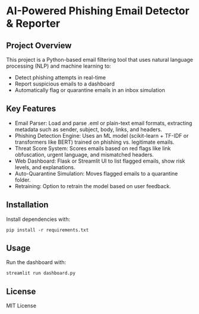 # AI-Powered Phishing Email Detector & Reporter

## Project Overview
This project is a Python-based email filtering tool that uses natural language processing (NLP) and machine learning to:

- Detect phishing attempts in real-time
- Report suspicious emails to a dashboard
- Automatically flag or quarantine emails in an inbox simulation

## Key Features
- Email Parser: Load and parse .eml or plain-text email formats, extracting metadata such as sender, subject, body, links, and headers.
- Phishing Detection Engine: Uses an ML model (scikit-learn + TF-IDF or transformers like BERT) trained on phishing vs. legitimate emails.
- Threat Score System: Scores emails based on red flags like link obfuscation, urgent language, and mismatched headers.
- Web Dashboard: Flask or Streamlit UI to list flagged emails, show risk levels, and explanations.
- Auto-Quarantine Simulation: Moves flagged emails to a quarantine folder.
- Retraining: Option to retrain the model based on user feedback.

## Installation
Install dependencies with:

```
pip install -r requirements.txt
``` 

## Usage
Run the dashboard with:

```
streamlit run dashboard.py
```

## License
MIT License
